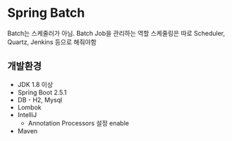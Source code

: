 # Spring Batch

Batch는 스케줄러가 아님. Batch Job을 관리하는 역할
스케줄링은 따로 Scheduler, Quartz, Jenkins 등으로 해줘야함

## 개발환경
* JDK 1.8 이상
* Spring Boot 2.5.1
* DB - H2, Mysql
* Lombok
* IntelliJ
  * Annotation Processors 설정 enable
* Maven

